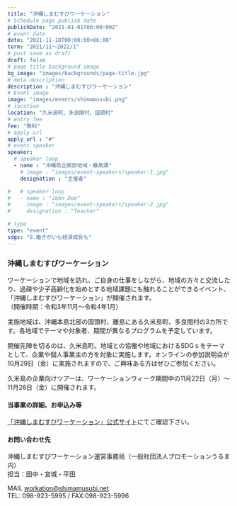```yaml
---
title: "沖縄しまむすびワーケーション"
# Schedule page publish date
publishDate: "2021-01-01T00:00:00Z"
# event date
date: "2021-11-18T00:00:00+06:00"
term: "2021/11～2022/1"
# post save as draft
draft: false
# page title background image
bg_image: "images/backgrounds/page-title.jpg"
# meta description
description : "沖縄しまむすびワーケーション"
# Event image
image: "images/events/shimamusubi.png"
# location
location: "久米島町、多良間村、国頭村"
# entry fee
fee: "無料"
# apply url
apply_url : "#"
# event speaker
speaker:
  # speaker loop
  - name : "沖縄県企画部地域・離島課"
    # image : "images/event-speakers/speaker-1.jpg"
    designation : "主催者"

#   # speaker loop
#   - name : "John Doe"
#     image : "images/event-speakers/speaker-2.jpg"
#     designation : "Teacher"

# type
type: "event"
sdgs: "8.働きがいも経済成長も"
---
```


### 沖縄しまむすびワーケーション
ワーケーションで地域を訪れ、ご自身の仕事をしながら、地域の方々と交流したり、過疎や少子高齢化を始めとする地域課題にも触れることができるイベント、「沖縄しまむすびワーケーション」が開催されます。  
（開催時期：令和3年11月〜令和4年1月）  
  
実施地域は、沖縄本島北部の国頭村、離島にある久米島町、多良間村の3カ所です。各地域でテーマや対象者、期間が異なるプログラムを予定しています。  
  
開催先陣を切るのは、久米島町。地域との協働や地域におけるSDGｓをテーマとして、企業や個人事業主の方を対象に実施します。オンラインの参加説明会が10月29日（金）に実施されますので、ご興味ある方はぜひご参加ください。  
  
久米島の企業向けツアーは、ワーケーションウィーク期間中の11月22日（月）〜11月26日（金）に開催されます。
  
#### 当事業の詳細、お申込み等
<a href="https://www.shimamusubi.net/" target="_blank">「沖縄しまむすびワーケーション」公式サイト</a>にてご確認下さい。  

#### お問い合わせ先
沖縄しまむすびワーケーション運営事務局（一般社団法人プロモーションうるま内）  
担当：田中・宮城・平田  
  
MAIL workation@shimamusubi.net  
TEL: 098-923-5995 / FAX:098-923-5996